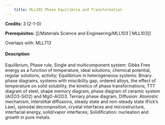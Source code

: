 ```yaml
---
    title: MLL202 Phase Equilibria and Transformation
---
```

**Credits:** 3 (2-1-0)



**Prerequisites:** [[/Materials Science and Engineering/MLL103 | MLL103]]

Overlaps with: MLL713

#### Description 
Equilibrium, Phase rule, Single and multicomponent system: Gibbs Free energy as a function of temperature, ideal solutions, chemical potential, regular solutions, activity; Equilibrium in heterogeneous systems: Binary phase diagrams, systems with miscibility gap, ordered alloys, the effect of temperature on solid solubility, the kinetics of phase transformations; TTT diagram of steel, shape memory diagram, phase diagram of ceramic system (Al2O3-SiO2) and MgO-Al2O3. Ternary phase diagram, Diffusion: Atomistic mechanism, interstitial diffusions, steady state and non-steady state (Fick’s Law), spinodal decomposition, crystal interfaces and microstructure, interfacial energy, solid/vapor interfaces; Solidification: nucleation and growth in pure metals.